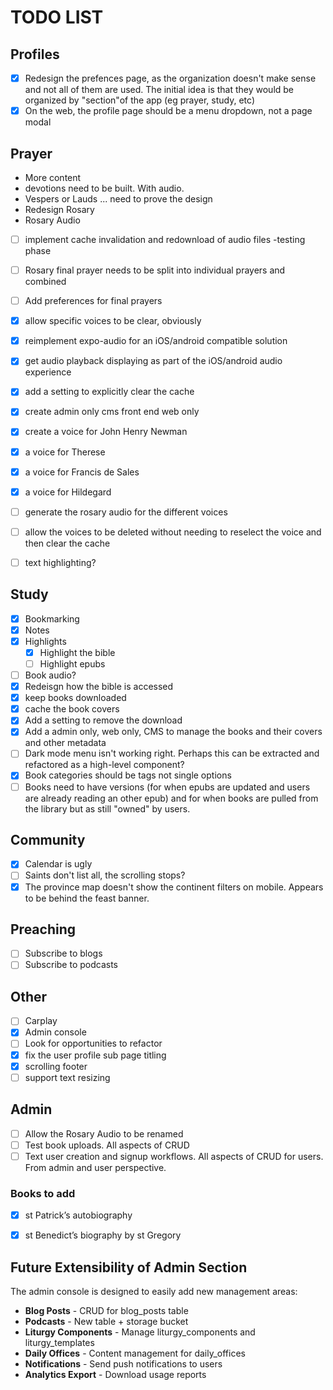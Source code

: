 # TODO LIST

## Profiles
- [x] Redesign the prefences page, as the organization doesn't make sense and not all of them are used. The initial idea is that they would be organized by "section"of the app (eg prayer, study, etc)
- [x] On the web, the profile page should be a menu dropdown, not a page modal

## Prayer
- More content
- devotions need to be built. With audio. 
- Vespers or Lauds ... need to prove the design
- Redesign Rosary
- Rosary Audio
 - [ ] implement cache invalidation and redownload of audio files -testing phase
 - [ ] Rosary final prayer needs to be split into individual prayers and combined 
 - [ ] Add preferences for final prayers
 - [x] allow specific voices to be clear, obviously 
 - [x] reimplement expo-audio for an iOS/android compatible solution 
 - [x] get audio playback displaying as part of the iOS/android audio experience 
 - [x] add a setting to explicitly clear the cache
 - [x] create admin only cms front end web only
 - [x] create a voice for John Henry Newman 
 - [x] a voice for Therese
 - [x] a voice for Francis de Sales
 - [x] a voice for Hildegard
 - [ ] generate the rosary audio for the different voices
 - [ ] allow the voices to be deleted without needing to reselect the voice and then clear the cache
 - [ ] text highlighting?


## Study
- [x] Bookmarking
- [x] Notes
- [x] Highlights
  - [x] Highlight the bible
  - [ ] Highlight epubs
- [ ] Book audio?
- [x] Redeisgn how the bible is accessed
- [x] keep books downloaded
- [x] cache the book covers
- [x] Add a setting to remove the download
- [x] Add a admin only, web only, CMS to manage the books and their covers and other metadata
- [ ] Dark mode menu isn't working right. Perhaps this can be extracted and refactored as a high-level component?
- [x] Book categories should be tags not single options
- [ ] Books need to have versions (for when epubs are updated and users are already reading an other epub) and for when books are pulled from the library but as still "owned" by users.

## Community
- [x] Calendar is ugly
- [ ] Saints don't list all, the scrolling stops?
- [x] The province map doesn't show the continent filters on mobile. Appears to be behind the feast banner.

## Preaching
- [ ] Subscribe to blogs
- [ ] Subscribe to podcasts

## Other
- [ ] Carplay
- [x] Admin console
- [ ] Look for opportunities to refactor
- [x] fix the user profile sub page titling
- [x] scrolling footer
- [ ] support text resizing

## Admin
- [ ] Allow the Rosary Audio to be renamed
- [ ] Test book uploads. All aspects of CRUD
- [ ] Text user creation and signup workflows. All aspects of CRUD for users. From admin and user perspective.

### Books to add
 - [x] st Patrick’s autobiography 
 - [x] st Benedict’s biography by st Gregory 


## Future Extensibility of Admin Section

The admin console is designed to easily add new management areas:

- **Blog Posts** - CRUD for blog_posts table
- **Podcasts** - New table + storage bucket
- **Liturgy Components** - Manage liturgy_components and liturgy_templates
- **Daily Offices** - Content management for daily_offices
- **Notifications** - Send push notifications to users
- **Analytics Export** - Download usage reports